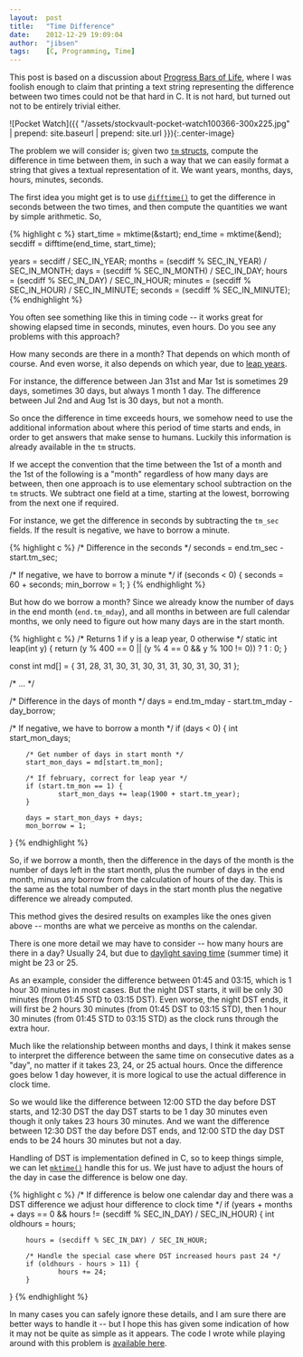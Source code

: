 ```yaml
---
layout:  post
title:   "Time Difference"
date:    2012-12-29 19:09:04
author:  "jibsen"
tags:    [C, Programming, Time]
---
```

This post is based on a discussion about <a href="http://www.donationcoder.com/forum/index.php?topic=33116.0">Progress Bars of Life</a>, where I was foolish enough to claim that printing a text string representing the difference between two times could not be that hard in C. It is not hard, but turned out not to be entirely trivial either.

![Pocket Watch]({{ "/assets/stockvault-pocket-watch100366-300x225.jpg" | prepend: site.baseurl | prepend: site.url }}){:.center-image}

The problem we will consider is; given two <a href="http://en.cppreference.com/w/c/chrono/tm"><code>tm</code> structs</a>, compute the difference in time between them, in such a way that we can easily format a string that gives a textual representation of it. We want years, months, days, hours, minutes, seconds.

The first idea you might get is to use <a href="http://en.cppreference.com/w/c/chrono/difftime"><code>difftime()</code></a> to get the difference in seconds between the two times, and then compute the quantities we want by simple arithmetic. So,

{% highlight c %}
start_time = mktime(&start);
end_time = mktime(&end);
secdiff = difftime(end_time, start_time);

years   = secdiff / SEC_IN_YEAR;
months  = (secdiff % SEC_IN_YEAR) / SEC_IN_MONTH;
days    = (secdiff % SEC_IN_MONTH) / SEC_IN_DAY;
hours   = (secdiff % SEC_IN_DAY) / SEC_IN_HOUR;
minutes = (secdiff % SEC_IN_HOUR) / SEC_IN_MINUTE;
seconds = (secdiff % SEC_IN_MINUTE);
{% endhighlight %}

You often see something like this in timing code -- it works great for showing elapsed time in seconds, minutes, even hours. Do you see any problems with this approach?
<!--more-->
How many seconds are there in a month? That depends on which month of course. And even worse, it also depends on which year, due to <a href="http://en.wikipedia.org/wiki/Leap_year">leap years</a>.

For instance, the difference between Jan 31st and Mar 1st is sometimes 29 days, sometimes 30 days, but always 1 month 1 day. The difference between Jul 2nd and Aug 1st is 30 days, but not a month.

So once the difference in time exceeds hours, we somehow need to use the additional information about where this period of time starts and ends, in order to get answers that make sense to humans. Luckily this information is already available in the <code>tm</code> structs.

If we accept the convention that the time between the 1st of a month and the 1st of the following is a "month" regardless of how many days are between, then one approach is to use elementary school subtraction on the <code>tm</code> structs. We subtract one field at a time, starting at the lowest, borrowing from the next one if required.

For instance, we get the difference in seconds by subtracting the <code>tm_sec</code> fields. If the result is negative, we have to borrow a minute.

{% highlight c %}
/* Difference in the seconds */
seconds = end.tm_sec - start.tm_sec;

/* If negative, we have to borrow a minute */
if (seconds < 0) {
        seconds = 60 + seconds;
        min_borrow = 1;
}
{% endhighlight %}

But how do we borrow a month? Since we already know the number of days in the end month (<code>end.tm_mday</code>), and all months in between are full calendar months, we only need to figure out how many days are in the start month.

{% highlight c %}
/* Returns 1 if y is a leap year, 0 otherwise */
static int leap(int y)
{
        return (y % 400 == 0 || (y % 4 == 0 && y % 100 != 0)) ? 1 : 0;
}

const int md[] = { 31, 28, 31, 30, 31, 30, 31, 31, 30, 31, 30, 31 };

/* ... */

/* Difference in the days of month */
days = end.tm_mday - start.tm_mday - day_borrow;

/* If negative, we have to borrow a month */
if (days < 0) {
        int start_mon_days;

        /* Get number of days in start month */
        start_mon_days = md[start.tm_mon];

        /* If february, correct for leap year */
        if (start.tm_mon == 1) {
                start_mon_days += leap(1900 + start.tm_year);
        }

        days = start_mon_days + days;
        mon_borrow = 1;
}
{% endhighlight %}

So, if we borrow a month, then the difference in the days of the month is the number of days left in the start month, plus the number of days in the end month, minus any borrow from the calculation of hours of the day. This is the same as the total number of days in the start month plus the negative difference we already computed.

This method gives the desired results on examples like the ones given above -- months are what we perceive as months on the calendar.

There is one more detail we may have to consider -- how many hours are there in a day? Usually 24, but due to <a href="http://en.wikipedia.org/wiki/Daylight_saving_time">daylight saving time</a> (summer time) it might be 23 or 25.

As an example, consider the difference between 01:45 and 03:15, which is 1 hour 30 minutes in most cases. But the night DST starts, it will be only 30 minutes (from 01:45 STD to 03:15 DST). Even worse, the night DST ends, it will first be 2 hours 30 minutes (from 01:45 DST to 03:15 STD), then 1 hour 30 minutes (from 01:45 STD to 03:15 STD) as the clock runs through the extra hour.

Much like the relationship between months and days, I think it makes sense to interpret the difference between the same time on consecutive dates as a "day", no matter if it takes 23, 24, or 25 actual hours. Once the difference goes below 1 day however, it is more logical to use the actual difference in clock time.

So we would like the difference between 12:00 STD the day before DST starts, and 12:30 DST the day DST starts to be 1 day 30 minutes even though it only takes 23 hours 30 minutes. And we want the difference between 12:30 DST the day before DST ends, and 12:00 STD the day DST ends to be 24 hours 30 minutes but not a day.

Handling of DST is implementation defined in C, so to keep things simple, we
can let [`mktime()`](http://en.cppreference.com/w/c/chrono/mktime) handle this
for us. We just have to adjust the hours of the day in case the difference is
below one day.

{% highlight c %}
/* If difference is below one calendar day and there was a DST difference
   we adjust hour difference to clock time */
if (years + months + days == 0
 && hours != (secdiff % SEC_IN_DAY) / SEC_IN_HOUR) {
        int oldhours = hours;

        hours = (secdiff % SEC_IN_DAY) / SEC_IN_HOUR;

        /* Handle the special case where DST increased hours past 24 */
        if (oldhours - hours > 11) {
                hours += 24;
        }
}
{% endhighlight %}

In many cases you can safely ignore these details, and I am sure there are
better ways to handle it -- but I hope this has given some indication of how
it may not be quite as simple as it appears. The code I wrote while playing
around with this problem is [available here](https://bitbucket.org/jibsen/tmdiff).

